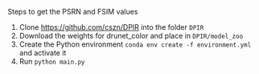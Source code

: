Steps to get the PSRN and FSIM values

1. Clone https://github.com/cszn/DPIR into the folder `DPIR`
1. Download the weights for drunet_color and place in `DPIR/model_zoo`
1. Create the Python environment `conda env create -f environment.yml` and activate it
1. Run `python main.py`
